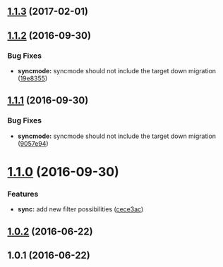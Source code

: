 <a name="1.1.3"></a>
## [1.1.3](https://github.com/db-migrate/shared/compare/v1.1.2...v1.1.3) (2017-02-01)



<a name="1.1.2"></a>
## [1.1.2](https://github.com/db-migrate/shared/compare/v1.1.1...v1.1.2) (2016-09-30)


### Bug Fixes

* **syncmode:** syncmode should not include the target down migration ([19e8355](https://github.com/db-migrate/shared/commit/19e8355))



<a name="1.1.1"></a>
## [1.1.1](https://github.com/db-migrate/shared/compare/v1.1.0...v1.1.1) (2016-09-30)


### Bug Fixes

* **syncmode:** syncmode should not include the target down migration ([9057e94](https://github.com/db-migrate/shared/commit/9057e94))



<a name="1.1.0"></a>
# [1.1.0](https://github.com/db-migrate/shared/compare/v1.0.2...v1.1.0) (2016-09-30)


### Features

* **sync:** add new filter possibilities ([cece3ac](https://github.com/db-migrate/shared/commit/cece3ac))



<a name="1.0.2"></a>
## [1.0.2](https://github.com/db-migrate/shared/compare/v1.0.1...v1.0.2) (2016-06-22)



<a name="1.0.1"></a>
## 1.0.1 (2016-06-22)



